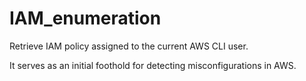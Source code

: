 # IAM_enumeration
Retrieve IAM policy assigned to the current AWS CLI user.

It serves as an initial foothold for detecting misconfigurations in AWS.
